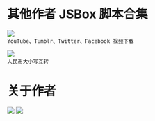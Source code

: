 # 其他作者 JSBox 脚本合集

[![](https://img.shields.io/badge/MUIDownloader-Mu%20Wei-brightgreen.svg)](https://github.com/Neurogram-R/JSBox/blob/master/Others/MUIDownloader.js)  
`YouTube、Tumblr、Twitter、Facebook 视频下载`

[![](https://img.shields.io/badge/RMB-Ying%20Zhong-brightgreen.svg)](https://github.com/Neurogram-R/JSBox/blob/master/Others/RMB.js)  
`人民币大小写互转`

# 关于作者
[![](https://img.shields.io/badge/Telegram-Mu_Wei-1A92D2.svg?logo=Telegram&logoColor=white)]()
[![](https://img.shields.io/badge/Telegram-@cyanapps-1A92D2.svg?logo=Telegram&logoColor=white)](https://t.me/cyanapps)

